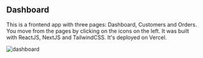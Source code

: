 ## Dashboard

This is a frontend app with three pages: Dashboard, Customers and Orders. You move from the pages by clicking on the icons on the left. It was built with ReactJS, NextJS and TailwindCSS. It's deployed on Vercel.

![dashboard](https://github.com/SALVADORPOETA/Dashboard-sm/assets/71913145/1a0c94ee-3e6b-4445-a1fa-cab8b80b434e)
